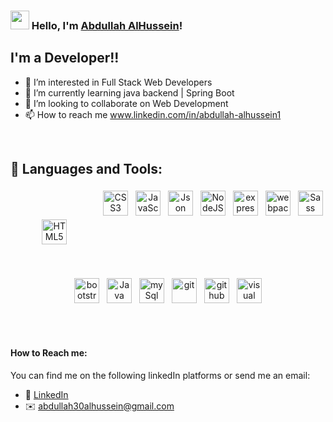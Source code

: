 
### <img src="https://media.giphy.com/media/hvRJCLFzcasrR4ia7z/giphy.gif" width="30px"> Hello, I'm [Abdullah AlHussein]()!
## I'm a Developer!!
- 👀 I’m interested in Full Stack Web Developers
- 🌱 I’m currently learning java backend | Spring Boot
- 💞️ I’m looking to collaborate on Web Development
- 📫 How to reach me  www.linkedin.com/in/abdullah-alhussein1

<!---
AbdullahAlhussein/AbdullahAlhussein is a ✨ special ✨ repository because its `README.md` (this file) appears on your GitHub profile.
You can click the Preview link to take a look at your changes.
--->

<br>

## 🧰 Languages and Tools:

<p align="center">
<img src="https://user-images.githubusercontent.com/70335592/113712264-96b8ac00-96ee-11eb-81e4-966c6ef5f08e.jpg" alt="HTML5" height="40" style="vertical-align:top; margin:50px">
<img src="https://user-images.githubusercontent.com/70335592/113714365-fa43d900-96f0-11eb-8642-e33f717d576a.jpg" alt="CSS3" height="40" style="vertical-align:top; margin:4px">
<img src="https://user-images.githubusercontent.com/70335592/113714384-ff088d00-96f0-11eb-9299-5dc5adfecf17.jpg" alt="JavaScript" height="40" style="vertical-align:top; margin:4px">
<img src="https://user-images.githubusercontent.com/70335592/113714410-0891f500-96f1-11eb-93a4-a51cae952551.jpg" alt="Json" height="40" style="vertical-align:top; margin:4px">
<img src="https://user-images.githubusercontent.com/70335592/113714429-0cbe1280-96f1-11eb-9f8a-c2963c411d2c.jpg" alt="NodeJS" height="40" style="vertical-align:top; margin:4px">
<img src="https://user-images.githubusercontent.com/70335592/113714494-20697900-96f1-11eb-8b53-65844b60e784.jpg" alt="express" height="40" style="vertical-align:top; margin:4px">
<img src="https://user-images.githubusercontent.com/70335592/113714417-0af44f00-96f1-11eb-8dee-20eabe92a0fe.jpg" alt="webpack" height="40" style="vertical-align:top; margin:4px">
<img src="https://user-images.githubusercontent.com/70335592/113714395-0465d780-96f1-11eb-8755-9a59b5b0129e.jpg" alt="Sass" height="40" style="vertical-align:top; margin:4px">
<img src="https://user-images.githubusercontent.com/70335592/113714442-0f206c80-96f1-11eb-93b4-7bf7b120928c.jpg" alt="bootstrap 5" height="40" style="vertical-align:top; margin:4px">
<img src="https://user-images.githubusercontent.com/70335592/113714485-1ba4c500-96f1-11eb-8ef7-166ae8e265ac.jpg" alt="Java" height="40" style="vertical-align:top; margin:4px">
<img src="https://user-images.githubusercontent.com/70335592/113714631-45f68280-96f1-11eb-973d-0c1476c74354.jpg" alt="mySql" height="40" style="vertical-align:top; margin:4px">
<img src="https://user-images.githubusercontent.com/70335592/113714465-16e01100-96f1-11eb-9af9-2f8f8a6c9423.jpg" alt="git" height="40" style="vertical-align:top; margin:4px">
<img src="https://user-images.githubusercontent.com/70335592/113716443-46901880-96f3-11eb-9d96-5b43ea27dc1a.jpg" alt="github" height="40" style="vertical-align:top; margin:4px">
<img src="https://user-images.githubusercontent.com/70335592/113718966-d8008a00-96f5-11eb-91ee-5f9fbd69b2dd.jpg" alt="visual studio" height="40" style="vertical-align:top; margin:4px">
</P>


<br>
<br>


#### How to Reach me:
You can find me on the following linkedIn platforms or send me an email:
* 👔 [LinkedIn](www.linkedin.com/in/abdullah-alhussein1)
* ✉️ [abdullah30alhussein@gmail.com](mailto:abdullah30alhussein@gmail.com)

